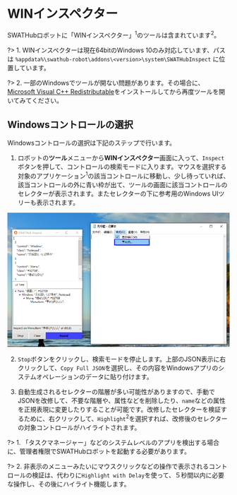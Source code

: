 WINインスペクター
===

SWATHubロボットに「WINインスペクター」<sup>1</sup>のツールは含まれています<sup>2</sup>。

?> 1. WINインスペクターは現在64bitのWindows 10のみ対応しています、パスは `%appdata%\swathub-robot\addons\<version>\system\SWATHubInspect` に位置しています。

?> 2. 一部のWindowsでツールが開ない問題があります。その場合に、[Microsoft Visual C++ Redistributable](https://aka.ms/vs/16/release/vc_redist.x64.exe)をインストールしてから再度ツールを開いてみてください。

Windowsコントロールの選択
---

Windowsコントロールの選択は下記のステップで行います。

1. ロボットの**ツール**メニューから**WINインスペクター**画面に入って、`Inspect`ボタンを押して、コントロールの検索モードに入ります。マウスを選択する対象のアプリケーション<sup>1</sup>の該当コントロールに移動し、少し待っていれば、該当コントロールの外に青い枠が出て、ツールの画面に該当コントロールのセレクターが表示されます。またセレクターの下に参考用のWindows UIツリーも表示されます。

![Windows Inspect](../assets/img/manual-windows_inspect-02.png)

2. `Stop`ボタンをクリックし、検索モードを停止します。上部のJSON表示に右クリックして、`Copy Full JSON`を選択し、その内容をWindowsアプリのシステムオペレーションのデータに貼り付けます。

3. 自動生成されるセレクターの階層が多い可能性がありますので、手動でJSONを改修して、不要な階層や、属性などを削除したり、`name`などの属性を正規表現に変更したりすることが可能です。改修したセレクターを検証するために、右クリックして、`Highlight`<sup>2</sup>を選択すれば、改修後のセレクターの対象コントロールがハイライトされます。

?> 1. 「タスクマネージャー」などのシステムレベルのアプリを検出する場合に、管理者権限でSWATHubロボットを起動する必要があります。

?> 2. 非表示のメニューみたいにマウスクリックなどの操作で表示されるコントロールの検証は、代わりに`Highlight with Delay`を使って、５秒間以内に必要な操作し、その後にハイライト機能します。
